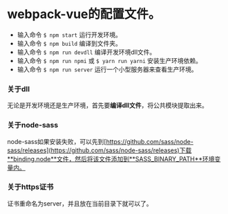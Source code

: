# webpack-vue的配置文件。

* 输入命令 `$ npm start` 运行开发环境。
* 输入命令 `$ npm build` 编译到文件夹。
* 输入命令 `$ npm run devdll` 编译开发环境dll文件。
* 输入命令 `$ npm run npmi` 或 `$ yarn run yarni` 安装生产环境依赖。
* 输入命令 `$ npm run server` 运行一个小型服务器来查看生产环境。

### 关于dll

无论是开发环境还是生产环境，首先要**编译dll文件**，将公共模块提取出来。

### 关于node-sass

node-sass如果安装失败，可以先到[https://github.com/sass/node-sass/releases](https://github.com/sass/node-sass/releases)下载**binding.node**文件，然后将该文件添加到**SASS_BINARY_PATH**环境变量内。

### 关于https证书
证书重命名为server，并且放在当前目录下就可以了。